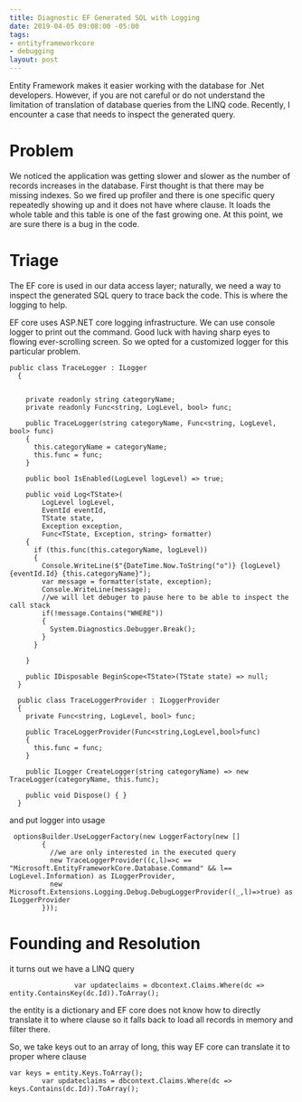```yaml
---
title: Diagnostic EF Generated SQL with Logging
date: 2019-04-05 09:08:00 -05:00
tags:
- entityframeworkcore
- debugging
layout: post
---
```


Entity Framework makes it easier working with the database for .Net developers. However, if you are not careful or do not understand the limitation of translation of database queries from the LINQ code. Recently, I encounter a case that needs to inspect the generated query.

<!--more-->

# Problem
 
We noticed the application was getting slower and slower as the number of records increases in the database. First thought is that there may be missing indexes. So we fired up profiler and there is one specific query repeatedly showing up and it does not have where clause. It loads the whole table and this table is one of the fast growing one. At this point, we are sure there is a bug in the code.

# Triage  
 
 The EF core is used in our data access layer; naturally, we need a way to inspect the generated SQL query to trace back the code. This is where the logging to help.

  EF core uses ASP.NET core logging infrastructure. We can use console logger to print out the command. Good luck with having sharp eyes to flowing ever-scrolling screen. So we opted for a customized logger for this particular problem.

~~~
public class TraceLogger : ILogger
  {


    private readonly string categoryName;
    private readonly Func<string, LogLevel, bool> func;

    public TraceLogger(string categoryName, Func<string, LogLevel, bool> func)
    {
      this.categoryName = categoryName;
      this.func = func;
    }

    public bool IsEnabled(LogLevel logLevel) => true;

    public void Log<TState>(
        LogLevel logLevel,
        EventId eventId,
        TState state,
        Exception exception,
        Func<TState, Exception, string> formatter)
    {
      if (this.func(this.categoryName, logLevel))
      {
        Console.WriteLine($"{DateTime.Now.ToString("o")} {logLevel} {eventId.Id} {this.categoryName}");
        var message = formatter(state, exception);
        Console.WriteLine(message);
        //we will let debuger to pause here to be able to inspect the call stack
        if(!message.Contains("WHERE"))
        {
          System.Diagnostics.Debugger.Break();
        }
      }
      
    }

    public IDisposable BeginScope<TState>(TState state) => null;
  }

  public class TraceLoggerProvider : ILoggerProvider
  {
    private Func<string, LogLevel, bool> func;

    public TraceLoggerProvider(Func<string,LogLevel,bool>func)
    {
      this.func = func;
    }

    public ILogger CreateLogger(string categoryName) => new TraceLogger(categoryName, this.func);

    public void Dispose() { }
  }
~~~

and put logger into usage

~~~
 optionsBuilder.UseLoggerFactory(new LoggerFactory(new []
        {
          //we are only interested in the executed query
          new TraceLoggerProvider((c,l)=>c == "Microsoft.EntityFrameworkCore.Database.Command" && l== LogLevel.Information) as ILoggerProvider,
          new Microsoft.Extensions.Logging.Debug.DebugLoggerProvider((_,l)=>true) as ILoggerProvider
        }));
~~~

# Founding and Resolution

it turns out we have a LINQ query
~~~
                var updateclaims = dbcontext.Claims.Where(dc => entity.ContainsKey(dc.Id)).ToArray();
~~~

the entity is a dictionary and EF core does not know how to directly translate it to where clause so it falls back to load all records in memory and filter there.

So, we take keys out to an array of long, this way EF core can translate it to proper 
where clause 

~~~
var keys = entity.Keys.ToArray();
        var updateclaims = dbcontext.Claims.Where(dc => keys.Contains(dc.Id)).ToArray();
~~~
